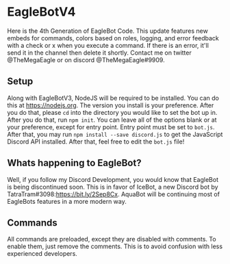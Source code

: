 # EagleBotV4
Here is the 4th Generation of EagleBot Code. This update features new embeds for commands, colors based on roles, logging, and error feedback with a check or x when you execute a command. If there is an error, it'll  send it in the channel then delete it shortly. Contact me on twitter @TheMegaEagle or on discord @TheMegaEagle#9909.

## Setup
Along with EagleBotV3, NodeJS will be required to be installed. You can do this at https://nodejs.org. The version you install is your preference. After you do that, please `cd` into the directory you would like to set the bot up in. After you do that, run `npm init`. You can leave all of the options blank or at your preference, except for entry point. Entry point must be set to `bot.js`. After that, you may run `npm install --save discord.js` to get the JavaScript Discord API installed. After that, feel free to edit the `bot.js` file!

## Whats happening to EagleBot?
Well, if you follow my Discord Development, you would know that EagleBot is being discontinued soon. This is in favor of IceBot, a new Discord bot by TatraTram#3098:https://bit.ly/2Sep8Cx. AquaBot will be continuing most of EagleBots features in a more modern way.

## Commands
All commands are preloaded, except they are disabled with comments. To enable them, just remove the comments. This is to avoid confusion with less experienced developers.
